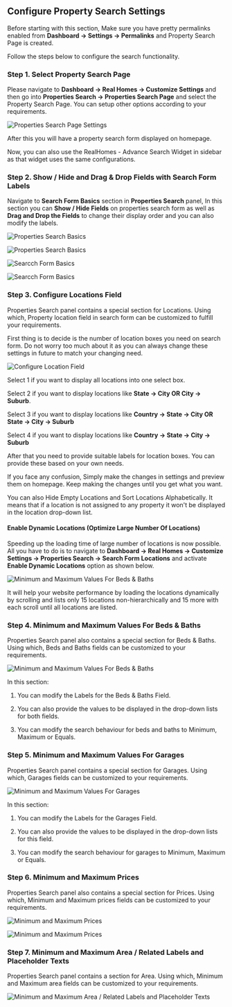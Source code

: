 ## Configure Property Search Settings

Before starting with this section, Make sure you have pretty permalinks enabled from **Dashboard → Settings → Permalinks** and Property Search Page is created.

Follow the steps below to configure the search functionality.

### **Step 1. Select Property Search Page**

Please navigate to **Dashboard → Real Homes → Customize Settings** and then go into **Properties Search → Properties Search Page** and select the Property Search Page. You can setup other options according to your requirements.

![Properties Search Page Settings](images/home-setup/search-page-settings-full.png)

After this you will have a property search form displayed on homepage. 

Now, you can also use the RealHomes - Advance Search Widget in sidebar as that widget uses the same configurations.

### **Step 2. Show / Hide and Drag & Drop Fields with Search Form Labels**

Navigate to **Search Form Basics** section in **Properties Search** panel, In this section you can **Show / Hide Fields** on properties search form as well as **Drag and Drop the Fields** to change their display order and you can also modify the labels.

![Properties Search Basics](images/home-setup/search-form-basics.gif)

![Properties Search Basics](images/home-setup/search-form-basics-collapse.png)

![Searcch Form Basics](images/home-setup/search-basic-one.png)

 ![Searcch Form Basics](images/home-setup/search-basic-two.png)

### **Step 3. Configure Locations Field**

Properties Search panel contains a special section for Locations. Using which, Property location field in search form can be customized to fulfill your requirements. 

First thing is to decide is the number of location boxes you need on search form. Do not worry too much about it as you can always change these settings in future to match your changing need.

![Configure Location Field](images/home-setup/configure-location-field.png)

Select 1 if you want to display all locations into one select box.

Select 2 if you want to display locations like **State → City OR City → Suburb**. 

Select 3 if you want to display locations like **Country → State → City OR State → City → Suburb** 

Select 4 if you want to display locations like **Country → State → City → Suburb** 

After that you need to provide suitable labels for location boxes. You can provide these based on your own needs.

If you face any confusion, Simply make the changes in settings and preview them on homepage. Keep making the changes until you get what you want.

You can also Hide Empty Locations and Sort Locations Alphabetically. It means that if a location is not assigned to any property it won't be displayed in the location drop-down list.

#### Enable Dynamic Locations (Optimize Large Number Of Locations)

Speeding up the loading time of large number of locations is now possible. All you have to do is to navigate to **Dashboard → Real Homes → Customize Settings → Properties Search → Search Form Locations** and activate **Enable Dynamic Locations** option as shown below.

![Minimum and Maximum Values For Beds & Baths](images/home-setup/dynamic_locations.gif)

It will help your website performance by loading the locations dynamically by scrolling and lists only 15 locations non-hierarchically and 15 more with each scroll until all locations are listed.

### **Step 4. Minimum and Maximum Values For Beds & Baths**

Properties Search panel also contains a special section for Beds & Baths. Using which, Beds and Baths fields can be customized to your requirements.

![Minimum and Maximum Values For Beds & Baths](images/home-setup/beds-and-baths-fields.png)

In this section: 

1) You can modify the Labels for the Beds & Baths Field. 

2) You can also provide the values to be displayed in the drop-down lists for both fields. 

3) You can modify the search behaviour for beds and baths to Minimum, Maximum or Equals.

### **Step 5. Minimum and Maximum Values For Garages**

Properties Search panel contains a special section for Garages. Using which, Garages fields can be customized to your requirements.

![Minimum and Maximum Values For Garages](images/home-setup/min-max-garages-fields.png)

In this section: 

1) You can modify the Labels for the Garages Field. 

2) You can also provide the values to be displayed in the drop-down lists for this field. 

3) You can modify the search behaviour for garages to Minimum, Maximum or Equals.

### **Step 6. Minimum and Maximum Prices**

Properties Search panel also contains a special section for Prices. Using which, Minimum and Maximum prices fields can be customized to your requirements.

![Minimum and Maximum Prices](images/home-setup/min-max-price-first.png)

![Minimum and Maximum Prices](images/home-setup/min-max-price-second.png)

### **Step 7. Minimum and Maximum Area / Related Labels and Placeholder Texts**

Properties Search panel contains a section for Area. Using which, Minimum and Maximum area fields can be customized to your requirements.

![Minimum and Maximum Area / Related Labels and Placeholder Texts](images/home-setup/search-form-area.png)
